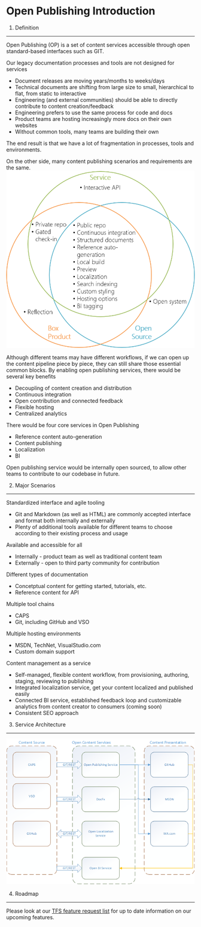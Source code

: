 Open Publishing Introduction
=================================

1. Definition
-------------

Open Publishing (OP) is a set of content services accessible through open standard-based interfaces such as GIT.

Our legacy documentation processes and tools are not designed for services
- Document releases are moving years/months to weeks/days
- Technical documents are shifting from large size to small, hierarchical to flat, from static to interactive
- Engineering (and external communities) should be able to directly contribute to content creation/feedback
- Engineering prefers to use the same process for code and docs
- Product teams are hosting increasingly more docs on their own websites
- Without common tools, many teams are building their own

The end result is that we have a lot of fragmentation in processes, tools and environments. 

On the other side, many content publishing scenarios and requirements are the same. 
![Commonality](images/Commonalities.png)

Although different teams may have different workflows, if we can open up the content pipeline piece by piece, they can still share those essential common blocks. By enabling open publishing services, there would be several key benefits
- Decoupling of content creation and distribution
- Continuous integration
- Open contribution and connected feedback
- Flexible hosting
- Centralized analytics

There would be four core services in Open Publishing
- Reference content auto-generation
- Content publishing
- Localization
- BI

Open publishing service would be internally open sourced, to allow other teams to contribute to our codebase in future.

2. Major Scenarios
------------------

Standardized interface and agile tooling
- Git and Markdown (as well as HTML) are commonly accepted interface and format both internally and externally
- Plenty of additional tools available for different teams to choose according to their existing process and usage

Available and accessible for all
- Internally - product team as well as traditional content team
- Externally - open to third party community for contribution

Different types of documentation
- Concetptual content for getting started, tutorials, etc.
- Reference content for API

Multiple tool chains
- CAPS
- Git, including GitHub and VSO

Multiple hosting environments
- MSDN, TechNet, VisualStudio.com
- Custom domain support

Content management as a service
- Self-managed, flexible content workflow, from provisioning, authoring, staging, reviewing to publishing
- Integrated localization service, get your content localized and published easily
- Connected BI service, established feedback loop and customizable analytics from content creator to consumers (coming soon)
- Consistent SEO approach

3. Service Architecture
-----------------------
![Service Architecture](images/OpenPublishingServiceArchitecture.png)

4. Roadmap
----------
Please look at our [TFS feature request list](https://mseng.visualstudio.com/DefaultCollection/VSChina/_workitems#path=Shared+Queries%2FVSOpenPublishing%2FOpen+Publishing+-+Feature+list&_a=query) for up to date information on our upcoming features.
